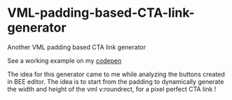 # VML-padding-based-CTA-link-generator
Another VML padding based CTA link generator

See a working example on my [codepen](https://codepen.io/matthieuSolente/pen/BaqpxLR)

The idea for this generator came to me while analyzing the buttons created in BEE editor. The idea is to start from the padding to dynamically generate the width and height of the vml v:roundrect, for a pixel perfect CTA link !
